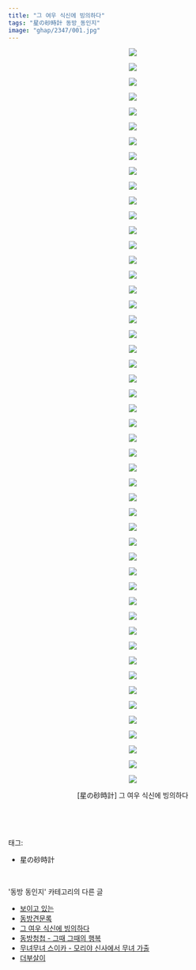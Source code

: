 ```yaml
---
title: "그 여우 식신에 빙의하다"
tags: "星の砂時計 동방_동인지"
image: "ghap/2347/001.jpg"
---
```

<div class="article">
<p style="text-align: center; clear: none; float: none;"><img src="{{ site.nasurl }}/ghap/2347/001.jpg"/></p>
<p style="text-align: center; clear: none; float: none;"><img src="{{ site.nasurl }}/ghap/2347/002.jpg"/></p>
<p style="text-align: center; clear: none; float: none;"><img src="{{ site.nasurl }}/ghap/2347/003.jpg"/></p>
<p style="text-align: center; clear: none; float: none;"><img src="{{ site.nasurl }}/ghap/2347/004.jpg"/></p>
<p style="text-align: center; clear: none; float: none;"><img src="{{ site.nasurl }}/ghap/2347/005.jpg"/></p>
<p style="text-align: center; clear: none; float: none;"><img src="{{ site.nasurl }}/ghap/2347/006.jpg"/></p>
<p style="text-align: center; clear: none; float: none;"><img src="{{ site.nasurl }}/ghap/2347/007.jpg"/></p>
<p style="text-align: center; clear: none; float: none;"><img src="{{ site.nasurl }}/ghap/2347/008.jpg"/></p>
<p style="text-align: center; clear: none; float: none;"><img src="{{ site.nasurl }}/ghap/2347/009.jpg"/></p>
<p style="text-align: center; clear: none; float: none;"><img src="{{ site.nasurl }}/ghap/2347/010.jpg"/></p>
<p style="text-align: center; clear: none; float: none;"><img src="{{ site.nasurl }}/ghap/2347/011.jpg"/></p>
<p style="text-align: center; clear: none; float: none;"><img src="{{ site.nasurl }}/ghap/2347/012.jpg"/></p>
<p style="text-align: center; clear: none; float: none;"><img src="{{ site.nasurl }}/ghap/2347/013.jpg"/></p>
<p style="text-align: center; clear: none; float: none;"><img src="{{ site.nasurl }}/ghap/2347/014.jpg"/></p>
<p style="text-align: center; clear: none; float: none;"><img src="{{ site.nasurl }}/ghap/2347/015.jpg"/></p>
<p style="text-align: center; clear: none; float: none;"><img src="{{ site.nasurl }}/ghap/2347/016.jpg"/></p>
<p style="text-align: center; clear: none; float: none;"><img src="{{ site.nasurl }}/ghap/2347/017.jpg"/></p>
<p style="text-align: center; clear: none; float: none;"><img src="{{ site.nasurl }}/ghap/2347/018.jpg"/></p>
<p style="text-align: center; clear: none; float: none;"><img src="{{ site.nasurl }}/ghap/2347/019.jpg"/></p>
<p style="text-align: center; clear: none; float: none;"><img src="{{ site.nasurl }}/ghap/2347/020.jpg"/></p>
<p style="text-align: center; clear: none; float: none;"><img src="{{ site.nasurl }}/ghap/2347/021.jpg"/></p>
<p style="text-align: center; clear: none; float: none;"><img src="{{ site.nasurl }}/ghap/2347/022.jpg"/></p>
<p style="text-align: center; clear: none; float: none;"><img src="{{ site.nasurl }}/ghap/2347/023.jpg"/></p>
<p style="text-align: center; clear: none; float: none;"><img src="{{ site.nasurl }}/ghap/2347/024.jpg"/></p>
<p style="text-align: center; clear: none; float: none;"><img src="{{ site.nasurl }}/ghap/2347/025.jpg"/></p>
<p style="text-align: center; clear: none; float: none;"><img src="{{ site.nasurl }}/ghap/2347/026.jpg"/></p>
<p style="text-align: center; clear: none; float: none;"><img src="{{ site.nasurl }}/ghap/2347/027.jpg"/></p>
<p style="text-align: center; clear: none; float: none;"><img src="{{ site.nasurl }}/ghap/2347/028.jpg"/></p>
<p style="text-align: center; clear: none; float: none;"><img src="{{ site.nasurl }}/ghap/2347/029.jpg"/></p>
<p style="text-align: center; clear: none; float: none;"><img src="{{ site.nasurl }}/ghap/2347/030.jpg"/></p>
<p style="text-align: center; clear: none; float: none;"><img src="{{ site.nasurl }}/ghap/2347/031.jpg"/></p>
<p style="text-align: center; clear: none; float: none;"><img src="{{ site.nasurl }}/ghap/2347/032.jpg"/></p>
<p style="text-align: center; clear: none; float: none;"><img src="{{ site.nasurl }}/ghap/2347/033.jpg"/></p>
<p style="text-align: center; clear: none; float: none;"><img src="{{ site.nasurl }}/ghap/2347/034.jpg"/></p>
<p style="text-align: center; clear: none; float: none;"><img src="{{ site.nasurl }}/ghap/2347/035.jpg"/></p>
<p style="text-align: center; clear: none; float: none;"><img src="{{ site.nasurl }}/ghap/2347/036.jpg"/></p>
<p style="text-align: center; clear: none; float: none;"><img src="{{ site.nasurl }}/ghap/2347/037.jpg"/></p>
<p style="text-align: center; clear: none; float: none;"><img src="{{ site.nasurl }}/ghap/2347/038.jpg"/></p>
<p style="text-align: center; clear: none; float: none;"><img src="{{ site.nasurl }}/ghap/2347/039.jpg"/></p>
<p style="text-align: center; clear: none; float: none;"><img src="{{ site.nasurl }}/ghap/2347/040.jpg"/></p>
<p style="text-align: center; clear: none; float: none;"><img src="{{ site.nasurl }}/ghap/2347/041.jpg"/></p>
<p style="text-align: center; clear: none; float: none;"><img src="{{ site.nasurl }}/ghap/2347/042.jpg"/></p>
<p style="text-align: center; clear: none; float: none;"><img src="{{ site.nasurl }}/ghap/2347/043.jpg"/></p>
<p style="text-align: center; clear: none; float: none;"><img src="{{ site.nasurl }}/ghap/2347/044.jpg"/></p>
<p style="text-align: center; clear: none; float: none;"><img src="{{ site.nasurl }}/ghap/2347/045.jpg"/></p>
<p style="text-align: center; clear: none; float: none;"><img src="{{ site.nasurl }}/ghap/2347/046.jpg"/></p>
<p style="text-align: center; clear: none; float: none;"><img src="{{ site.nasurl }}/ghap/2347/047.jpg"/></p>
<p style="text-align: center; clear: none; float: none;"><img src="{{ site.nasurl }}/ghap/2347/048.jpg"/></p>
<p style="text-align: center; clear: none; float: none;"><img src="{{ site.nasurl }}/ghap/2347/049.jpg"/></p>
<p style="text-align: center; clear: none; float: none;"><img src="{{ site.nasurl }}/ghap/2347/050.jpg"/></p>
<p style="text-align: center; clear: none; float: none;">[星の砂時計] 그 여우 식신에 빙의하다</p>
<p><br/></p>
</div><br/>
<div class="tagTrail">
<p>태그: </p>
<ul>
<li>星の砂時計</li>
</ul>
</div><br/>
<div class="another">
<p>'동방 동인지' 카테고리의 다른 글</p>
<ul>
<li><a href="/2016-09-26-ghap_2351">보이고 있는</a></li>
<li><a href="/2016-09-26-ghap_2350">동방견문록</a></li>
<li><a href="/2016-09-25-ghap_2347">그 여우 식신에 빙의하다</a></li>
<li><a href="/2016-09-25-ghap_2346">동방청첩 - 그때 그때의 행복</a></li>
<li><a href="/2016-09-25-ghap_2345">무녀무녀 스이카 - 모리야 신사에서 무녀 가출</a></li>
<li><a href="/2016-09-25-ghap_2344">더부살이</a></li>
</ul>
</div><br/>
<div class="cb_module cb_fluid">
<div class="cb_wrt cb_profile">
</div><!-- commentList close -->
</div><br/>
